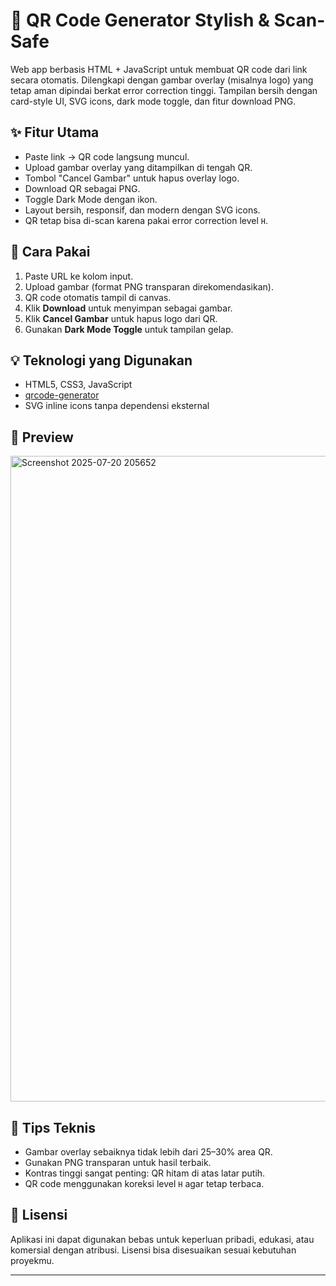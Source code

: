 # 🎯 QR Code Generator Stylish & Scan-Safe

Web app berbasis HTML + JavaScript untuk membuat QR code dari link secara otomatis. Dilengkapi dengan gambar overlay (misalnya logo) yang tetap aman dipindai berkat error correction tinggi. Tampilan bersih dengan card-style UI, SVG icons, dark mode toggle, dan fitur download PNG.

## ✨ Fitur Utama
- Paste link → QR code langsung muncul.
- Upload gambar overlay yang ditampilkan di tengah QR.
- Tombol "Cancel Gambar" untuk hapus overlay logo.
- Download QR sebagai PNG.
- Toggle Dark Mode dengan ikon.
- Layout bersih, responsif, dan modern dengan SVG icons.
- QR tetap bisa di-scan karena pakai error correction level `H`.

## 🚀 Cara Pakai
1. Paste URL ke kolom input.
2. Upload gambar (format PNG transparan direkomendasikan).
3. QR code otomatis tampil di canvas.
4. Klik **Download** untuk menyimpan sebagai gambar.
5. Klik **Cancel Gambar** untuk hapus logo dari QR.
6. Gunakan **Dark Mode Toggle** untuk tampilan gelap.

## 💡 Teknologi yang Digunakan
- HTML5, CSS3, JavaScript
- [qrcode-generator](https://github.com/kazuhikoarase/qrcode-generator)
- SVG inline icons tanpa dependensi eksternal


## 📸 Preview
<img width="1919" height="1033" alt="Screenshot 2025-07-20 205652" src="https://github.com/user-attachments/assets/933eac06-29f9-45af-a7bf-9ab0b9a4c7e9" />

## 📌 Tips Teknis
- Gambar overlay sebaiknya tidak lebih dari 25–30% area QR.
- Gunakan PNG transparan untuk hasil terbaik.
- Kontras tinggi sangat penting: QR hitam di atas latar putih.
- QR code menggunakan koreksi level `H` agar tetap terbaca.

## 📜 Lisensi
Aplikasi ini dapat digunakan bebas untuk keperluan pribadi, edukasi, atau komersial dengan atribusi. Lisensi bisa disesuaikan sesuai kebutuhan proyekmu.

---

